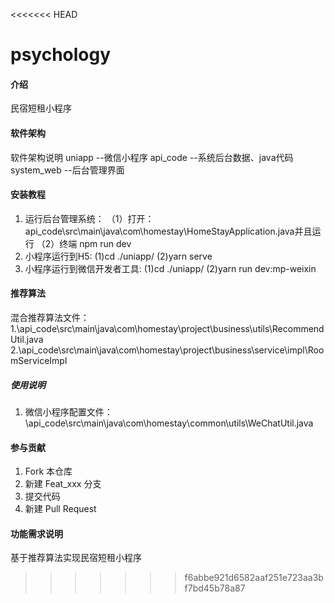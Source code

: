 <<<<<<< HEAD
# psychology

#### 介绍
民宿短租小程序

#### 软件架构
软件架构说明
uniapp  --微信小程序
api_code --系统后台数据、java代码
system_web  --后台管理界面


#### 安装教程

1.  运行后台管理系统：
    （1）打开：api_code\src\main\java\com\homestay\HomeStayApplication.java并且运行
    （2）终端 npm run dev
2.  小程序运行到H5:
    (1)cd ./uniapp/
    (2)yarn serve
3.  小程序运行到微信开发者工具:
    (1)cd ./uniapp/
    (2)yarn run dev:mp-weixin

#### 推荐算法
混合推荐算法文件：
1.\api_code\src\main\java\com\homestay\project\business\utils\RecommendUtil.java
2.\api_code\src\main\java\com\homestay\project\business\service\impl\RoomServiceImpl
##### 使用说明

1.  微信小程序配置文件：\api_code\src\main\java\com\homestay\common\utils\WeChatUtil.java

#### 参与贡献

1.  Fork 本仓库
2.  新建 Feat_xxx 分支
3.  提交代码
4.  新建 Pull Request


#### 功能需求说明
基于推荐算法实现民宿短租小程序
>>>>>>> f6abbe921d6582aaf251e723aa3bf7bd45b78a87
